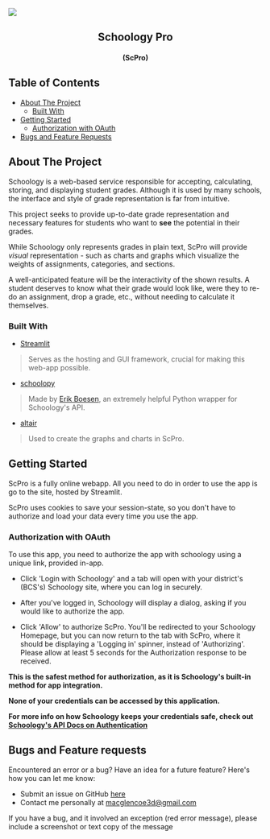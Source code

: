 

![](favicon.ico)
<h2 align="center">Schoology Pro</h3>
<h4 align="center">(ScPro)</h4>

## Table of Contents
- [About The Project](#about-the-project)
    - [Built With](#built-with)
- [Getting Started](#getting-started)
    - [Authorization with OAuth](#authorization-with-oauth)
- [Bugs and Feature Requests](#bugs-and-feature-requests)

## About The Project
Schoology is a web-based service responsible for accepting, calculating, storing, and displaying student grades. Although it is used by many schools, the interface and style of grade representation is far from intuitive.

This project seeks to provide up-to-date grade representation and necessary features for students who want to **see** the potential in their grades.

While Schoology only represents grades in plain text, ScPro will provide *visual* representation - such as charts and graphs which visualize the weights of assignments, categories, and sections.

A well-anticipated feature will be the interactivity of the shown results. A student deserves to know what their grade would look like, were they to re-do an assignment, drop a grade, etc., without needing to calculate it themselves.

### Built With
* [Streamlit](https://streamlit.io)
> Serves as the hosting and GUI framework, crucial for making this web-app possible.
* [schoolopy](https://github.com/ErikBoesen/schoolopy)
> Made by [Erik Boesen](https://github.com/ErikBoesen), an extremely helpful Python wrapper for Schoology's API.
* [altair](http://altair-viz.github.io)
> Used to create the graphs and charts in ScPro.

## Getting Started
ScPro is a fully online webapp. All you need to do in order to use the app is go to the site, hosted by Streamlit.

ScPro uses cookies to save your session-state, so you don't have to authorize and load your data every time you use the app.

### Authorization with OAuth
To use this app, you need to authorize the app with schoology using a unique link, provided in-app.

- Click 'Login with Schoology' and a tab will open with your district's (BCS's) Schoology site, where you can log in securely.

- After you've logged in, Schoology will display a dialog, asking if you would like to authorize the app.

- Click 'Allow' to authorize ScPro. You'll be redirected to your Schoology Homepage, but you can now return to the tab with ScPro, where it should be displaying a 'Logging in' spinner, instead of 'Authorizing'. Please allow at least 5 seconds for the Authorization response to be received.

**This is the safest method for authorization, as it is Schoology's built-in method for app integration.**

**None of your credentials can be accessed by this application.**

**For more info on how Schoology keeps your credentials safe, check out [Schoology's API Docs on Authentication](https://developers.schoology.com/api-documentation/authentication)**

## Bugs and Feature requests
Encountered an error or a bug? Have an idea for a future feature? Here's how you can let me know:
- Submit an issue on GitHub [here](https://github.com/macglencoe/Schoology-Streamlit/issues)
- Contact me personally at [macglencoe3d@gmail.com](mailto:macglencoe3d@gmail.com)

If you have a bug, and it involved an exception (red error message), please include a screenshot or text copy of the message
